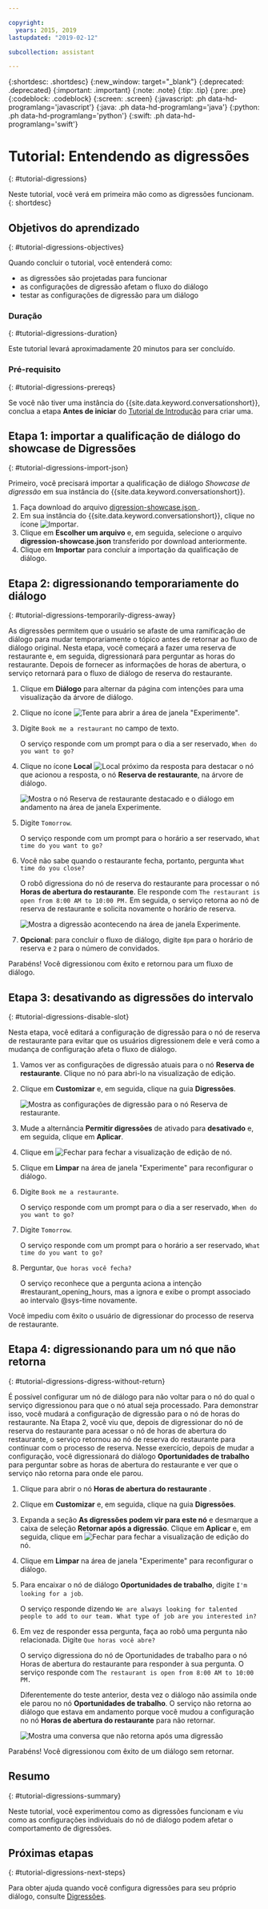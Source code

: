 ```yaml
---

copyright:
  years: 2015, 2019
lastupdated: "2019-02-12"

subcollection: assistant

---
```


{:shortdesc: .shortdesc}
{:new_window: target="_blank"}
{:deprecated: .deprecated}
{:important: .important}
{:note: .note}
{:tip: .tip}
{:pre: .pre}
{:codeblock: .codeblock}
{:screen: .screen}
{:javascript: .ph data-hd-programlang='javascript'}
{:java: .ph data-hd-programlang='java'}
{:python: .ph data-hd-programlang='python'}
{:swift: .ph data-hd-programlang='swift'}

# Tutorial: Entendendo as digressões
{: #tutorial-digressions}

Neste tutorial, você verá em primeira mão como as digressões funcionam.
{: shortdesc}

## Objetivos do aprendizado
{: #tutorial-digressions-objectives}

Quando concluir o tutorial, você entenderá como:

- as digressões são projetadas para funcionar
- as configurações de digressão afetam o fluxo do diálogo
- testar as configurações de digressão para um diálogo

### Duração
{: #tutorial-digressions-duration}

Este tutorial levará aproximadamente 20 minutos para ser concluído.

### Pré-requisito
{: #tutorial-digressions-prereqs}

Se você não tiver uma instância do {{site.data.keyword.conversationshort}}, conclua a etapa **Antes de iniciar** do [Tutorial de Introdução](/docs/services/assistant?topic=assistant-getting-started#getting-started-prerequisites) para criar uma.

## Etapa 1: importar a qualificação de diálogo do showcase de Digressões
{: #tutorial-digressions-import-json}

Primeiro, você precisará importar a qualificação de diálogo *Showcase de digressão* em sua instância do {{site.data.keyword.conversationshort}}.

1.  Faça download do arquivo  [ digression-showcase.json ](https://github.com/watson-developer-cloud/community/raw/master/watson-assistant/digression-showcase.json) .
1.  Em sua instância do {{site.data.keyword.conversationshort}}, clique no ícone ![Importar](images/workspace_import.png).
1.  Clique em **Escolher um arquivo** e, em seguida, selecione o arquivo **digression-showcase.json** transferido por download anteriormente.
1.  Clique em **Importar** para concluir a importação da qualificação de diálogo.

## Etapa 2: digressionando temporariamente do diálogo
{: #tutorial-digressions-temporarily-digress-away}

As digressões permitem que o usuário se afaste de uma ramificação de diálogo para mudar temporariamente o tópico antes de retornar ao fluxo de diálogo original. Nesta etapa, você começará a fazer uma reserva de restaurante e, em seguida, digressionará para perguntar as horas do restaurante. Depois de fornecer as informações de horas de abertura, o serviço retornará para o fluxo de diálogo de reserva do restaurante.

1.  Clique em **Diálogo** para alternar da página com intenções para uma visualização da árvore de diálogo.

1.  Clique no ícone ![Tente](images/ask_watson.png) para abrir a área de janela "Experimente".
1.  Digite `Book me a restaurant` no campo de texto.

    O serviço responde com um prompt para o dia a ser reservado, `When do you want to go?`

1.  Clique no ícone **Local** ![Local](images/location.png) próximo da resposta para destacar o nó que acionou a resposta, o nó **Reserva de restaurante**, na árvore de diálogo.

    ![Mostra o nó Reserva de restaurante destacado e o diálogo em andamento na área de janela Experimente.](images/tut-dig-location.png)
1.  Digite `Tomorrow`.

    O serviço responde com um prompt para o horário a ser reservado, `What time do you want to go?`

1.  Você não sabe quando o restaurante fecha, portanto, pergunta `What time do you close?`

    O robô digressiona do nó de reserva do restaurante para processar o nó **Horas de abertura do restaurante**. Ele responde com `The restaurant is open from 8:00 AM to 10:00 PM.` Em seguida, o serviço retorna ao nó de reserva de restaurante e solicita novamente o horário de reserva.

    ![Mostra a digressão acontecendo na área de janela Experimente.](images/tut-dig-digression.png)
1.  **Opcional**: para concluir o fluxo de diálogo, digite `8pm` para o horário de reserva e `2` para o número de convidados.

Parabéns! Você digressionou com êxito e retornou para um fluxo de diálogo.

## Etapa 3: desativando as digressões do intervalo
{: #tutorial-digressions-disable-slot}

Nesta etapa, você editará a configuração de digressão para o nó de reserva de restaurante para evitar que os usuários digressionem dele e verá como a mudança de configuração afeta o fluxo de diálogo.

1.  Vamos ver as configurações de digressão atuais para o nó **Reserva de restaurante**. Clique no nó para abri-lo na visualização de edição.

1.  Clique em **Customizar** e, em seguida, clique na guia **Digressões**.

    ![Mostra as configurações de digressão para o nó Reserva de restaurante.](images/tut-dig-resto-settings.png)

1.  Mude a alternância **Permitir digressões** de ativado para **desativado** e, em seguida, clique em **Aplicar**.

1.  Clique em ![Fechar](images/close.png) para fechar a visualização de edição de nó.

1.  Clique em **Limpar** na área de janela "Experimente" para reconfigurar o diálogo.

1.  Digite  ` Book me a restaurante `.

    O serviço responde com um prompt para o dia a ser reservado, `When do you want to go?`

1.  Digite `Tomorrow`.

    O serviço responde com um prompt para o horário a ser reservado, `What time do you want to go?`

1.  Perguntar,  ` Que horas você fecha? `

    O serviço reconhece que a pergunta aciona a intenção #restaurant_opening_hours, mas a ignora e exibe o prompt associado ao intervalo @sys-time novamente.

Você impediu com êxito o usuário de digressionar do processo de reserva de restaurante.

## Etapa 4: digressionando para um nó que não retorna
{: #tutorial-digressions-digress-without-return}

É possível configurar um nó de diálogo para não voltar para o nó do qual o serviço digressionou para que o nó atual seja processado. Para demonstrar isso, você mudará a configuração de digressão para o nó de horas do restaurante. Na Etapa 2, você viu que, depois de digressionar do nó de reserva do restaurante para acessar o nó de horas de abertura do restaurante, o serviço retornou ao nó de reserva do restaurante para continuar com o processo de reserva. Nesse exercício, depois de mudar a configuração, você digressionará do diálogo **Oportunidades de trabalho** para perguntar sobre as horas de abertura do restaurante e ver que o serviço não retorna para onde ele parou.

1.  Clique para abrir o nó **Horas de abertura do restaurante** .

1.  Clique em **Customizar** e, em seguida, clique na guia **Digressões**.

1.  Expanda a seção **As digressões podem vir para este nó** e desmarque a caixa de seleção **Retornar após a digressão**. Clique em **Aplicar** e, em seguida, clique em ![Fechar](images/close.png) para fechar a visualização de edição do nó.

1.  Clique em **Limpar** na área de janela "Experimente" para reconfigurar o diálogo.

1.  Para encaixar o nó de diálogo **Oportunidades de trabalho**, digite `I'm looking for a job`.

    O serviço responde dizendo `We are always looking for talented people to add to our team. What type of job are you interested in?`

1.  Em vez de responder essa pergunta, faça ao robô uma pergunta não relacionada. Digite  ` Que horas você abre? `

    O serviço digressiona do nó de Oportunidades de trabalho para o nó Horas de abertura do restaurante para responder à sua pergunta. O serviço responde com `The restaurant is open from 8:00 AM to 10:00 PM.`

    Diferentemente do teste anterior, desta vez o diálogo não assimila onde ele parou no nó **Oportunidades de trabalho**. O serviço não retorna ao diálogo que estava em andamento porque você mudou a configuração no nó **Horas de abertura do restaurante** para não retornar.

    ![Mostra uma conversa que não retorna após uma digressão](images/tut-dig-noreturn.png)

Parabéns! Você digressionou com êxito de um diálogo sem retornar.

## Resumo
{: #tutorial-digressions-summary}

Neste tutorial, você experimentou como as digressões funcionam e viu como as configurações individuais do nó de diálogo podem afetar o comportamento de digressões.

## Próximas etapas
{: #tutorial-digressions-next-steps}

Para obter ajuda quando você configura digressões para seu próprio diálogo, consulte [Digressões](/docs/services/assistant?topic=assistant-dialog-runtime#dialog-runtime-digressions).
